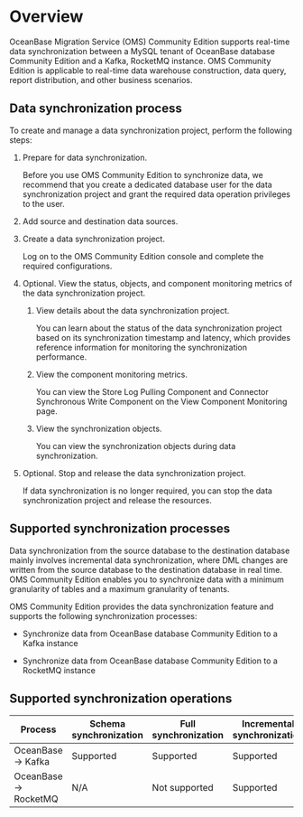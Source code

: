 # Overview

OceanBase Migration Service (OMS) Community Edition supports real-time data synchronization between a MySQL tenant of OceanBase database Community Edition and a Kafka, RocketMQ instance. OMS Community Edition is applicable to real-time data warehouse construction, data query, report distribution, and other business scenarios. 

## Data synchronization process

To create and manage a data synchronization project, perform the following steps:

1. Prepare for data synchronization.
   
   Before you use OMS Community Edition to synchronize data, we recommend that you create a dedicated database user for the data synchronization project and grant the required data operation privileges to the user.

2. Add source and destination data sources. 
   
3. Create a data synchronization project.
   
   Log on to the OMS Community Edition console and complete the required configurations. 

4. Optional. View the status, objects, and component monitoring metrics of the data synchronization project. 
   
   1. View details about the data synchronization project.

        You can learn about the status of the data synchronization project based on its synchronization timestamp and latency, which provides reference information for monitoring the synchronization performance.

   2. View the component monitoring metrics.
    
        You can view the Store Log Pulling Component and Connector Synchronous Write Component on the View Component Monitoring page.

   3. View the synchronization objects.
   
        You can view the synchronization objects during data synchronization.

5. Optional. Stop and release the data synchronization project.

    If data synchronization is no longer required, you can stop the data synchronization project and release the resources. 

## Supported synchronization processes

Data synchronization from the source database to the destination database mainly involves incremental data synchronization, where DML changes are written from the source database to the destination database in real time. OMS Community Edition enables you to synchronize data with a minimum granularity of tables and a maximum granularity of tenants. 

OMS Community Edition provides the data synchronization feature and supports the following synchronization processes:

* Synchronize data from OceanBase database Community Edition to a Kafka instance

* Synchronize data from OceanBase database Community Edition to a RocketMQ instance

## Supported synchronization operations 


|        Process         | Schema synchronization | Full synchronization | Incremental synchronization | Data verification |
|------------------------|------------------------|----------------------|-----------------------------|-------------------|
| OceanBase -\> Kafka    | Supported              | Supported            | Supported                   | Not supported     |
| OceanBase -\> RocketMQ | N/A                    | Not supported        | Supported                   | Not supported     |

